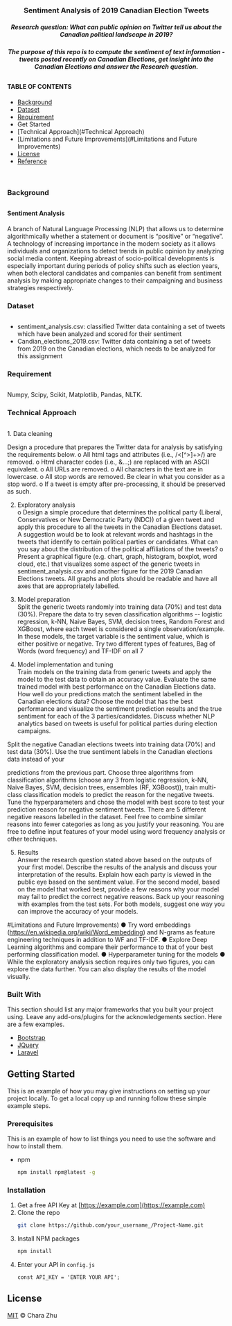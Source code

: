 <p align="center">
  
  <h3 align="center"> Sentiment Analysis of 2019 Canadian Election Tweets </h3>
  <h5 align="center">Research question: What can public opinion on Twitter tell us about the Canadian political landscape in 2019?</h5>
  <h5 align="center">The purpose of this repo is to compute the sentiment of text information - tweets posted recently on Canadian Elections, 
get insight into the Canadian Elections and answer the Research question.</h5>
<h2 align="center">   </h2>
</p> 

  
#### TABLE OF CONTENTS 
- [Background](#background) 
- [Dataset](#dataset) 
- [Requirement](#requirement)
- Get Started
- [Technical Approach](#Technical Approach)
- [Limitations and Future Improvements](#Limitations and Future Improvements)
- [License](#license)
- [Reference](#Reference)  
<br/>


### Background
<h2 align="center"> </h2>

#### Sentiment Analysis  

A branch of Natural Language Processing (NLP) that allows us to determine algorithmically whether a statement or document is “positive” or “negative”. A technology of increasing importance in the modern society as it allows individuals and organizations to detect trends in public opinion by analyzing social media content. Keeping abreast of socio-political developments is especially important during periods of policy shifts such as election years, when both electoral candidates and companies can benefit from sentiment analysis by making appropriate changes to their campaigning and business strategies respectively.

### Dataset
<h2 align="center"> </h2>

- sentiment_analysis.csv: classified Twitter data containing a set of tweets which
have been analyzed and scored for their sentiment
- Candian_elections_2019.csv: Twitter data containing a set of tweets from 2019 on the Canadian elections, which needs to be analyzed for this assignment
 
### Requirement
<h2 align="center"> </h2>
Numpy, Scipy, Scikit, Matplotlib, Pandas, NLTK.
  
 
### Technical Approach
<h2 align="center"> </h2>
1. Data cleaning
 
Design a procedure that prepares the Twitter data for analysis by satisfying the requirements below.
o All html tags and attributes (i.e., /<[^>]+>/) are removed.
o Html character codes (i.e., &...;) are replaced with an ASCII equivalent.
o All URLs are removed.
o All characters in the text are in lowercase.
o All stop words are removed. Be clear in what you consider as a stop word.
o If a tweet is empty after pre-processing, it should be preserved as such.

2. Exploratory analysis  
o Design a simple procedure that determines the political party (Liberal, Conservatives
or New Democratic Party (NDC)) of a given tweet and apply this procedure to all the
tweets in the Canadian Elections dataset. A suggestion would be to look at relevant
words and hashtags in the tweets that identify to certain political parties or candidates.
What can you say about the distribution of the political affiliations of the tweets?
o Present a graphical figure (e.g. chart, graph, histogram, boxplot, word cloud, etc.) that
visualizes some aspect of the generic tweets in sentiment_analysis.csv and another
figure for the 2019 Canadian Elections tweets. All graphs and plots should be
readable and have all axes that are appropriately labelled.


3. Model preparation  
Split the generic tweets randomly into training data (70%) and test data (30%).
Prepare the data to try seven classification algorithms -- logistic regression, k-NN, Naive
Bayes, SVM, decision trees, Random Forest and XGBoost, where each tweet is
considered a single observation/example. In these models, the target variable is the
sentiment value, which is either positive or negative. Try two different types of features,
Bag of Words (word frequency) and TF-IDF on all 7

4. Model implementation and tuning  
Train models on the training data from generic tweets and apply the model to the
test data to obtain an accuracy value. Evaluate the same trained model with best
performance on the Canadian Elections data. How well do your predictions match the
sentiment labelled in the Canadian elections data?
Choose the model that has the best performance and visualize the sentiment
prediction results and the true sentiment for each of the 3 parties/candidates. Discuss
whether NLP analytics based on tweets is useful for political parties during election
campaigns.

Split the negative Canadian elections tweets into training data (70%) and test data
(30%). Use the true sentiment labels in the Canadian elections data instead of your

predictions from the previous part. Choose three algorithms from classification
algorithms (choose any 3 from logistic regression, k-NN, Naive Bayes, SVM, decision
trees, ensembles (RF, XGBoost)), train multi-class classification models to predict the
reason for the negative tweets. Tune the hyperparameters and chose the model with best
score to test your prediction reason for negative sentiment tweets. There are 5 different
negative reasons labelled in the dataset.
Feel free to combine similar reasons into fewer categories as long as you justify your
reasoning. You are free to define input features of your model using word frequency
analysis or other techniques.

5. Results  
Answer the research question stated above based on the outputs of your first model.
Describe the results of the analysis and discuss your interpretation of the results. Explain
how each party is viewed in the public eye based on the sentiment value. For the second
model, based on the model that worked best, provide a few reasons why your model may
fail to predict the correct negative reasons. Back up your reasoning with examples from
the test sets. For both models, suggest one way you can improve the accuracy of your
models.


#Limitations and Future Improvements)
● Try word embeddings (https://en.wikipedia.org/wiki/Word_embedding) and N-grams as feature
engineering techniques in addition to WF and TF-IDF.
● Explore Deep Learning algorithms and compare their performance to that of your best
performing classification model.
● Hyperparameter tuning for the models
● While the exploratory analysis section requires only two figures, you can explore the data
further. You can also display the results of the model visually.







### Built With

This section should list any major frameworks that you built your project using. Leave any add-ons/plugins for the acknowledgements section. Here are a few examples.
* [Bootstrap](https://getbootstrap.com)
* [JQuery](https://jquery.com)
* [Laravel](https://laravel.com)
 



<!-- GETTING STARTED -->
## Getting Started

This is an example of how you may give instructions on setting up your project locally.
To get a local copy up and running follow these simple example steps.

### Prerequisites

This is an example of how to list things you need to use the software and how to install them.
* npm
  ```sh
  npm install npm@latest -g
  ```

### Installation

1. Get a free API Key at [https://example.com](https://example.com)
2. Clone the repo
   ```sh
   git clone https://github.com/your_username_/Project-Name.git
   ```
3. Install NPM packages
   ```sh
   npm install
   ```
4. Enter your API in `config.js`
   ```JS
   const API_KEY = 'ENTER YOUR API';
   ``` 
  
<!-- LICENSE -->
## License

[MIT](LICENSE) © Chara Zhu
